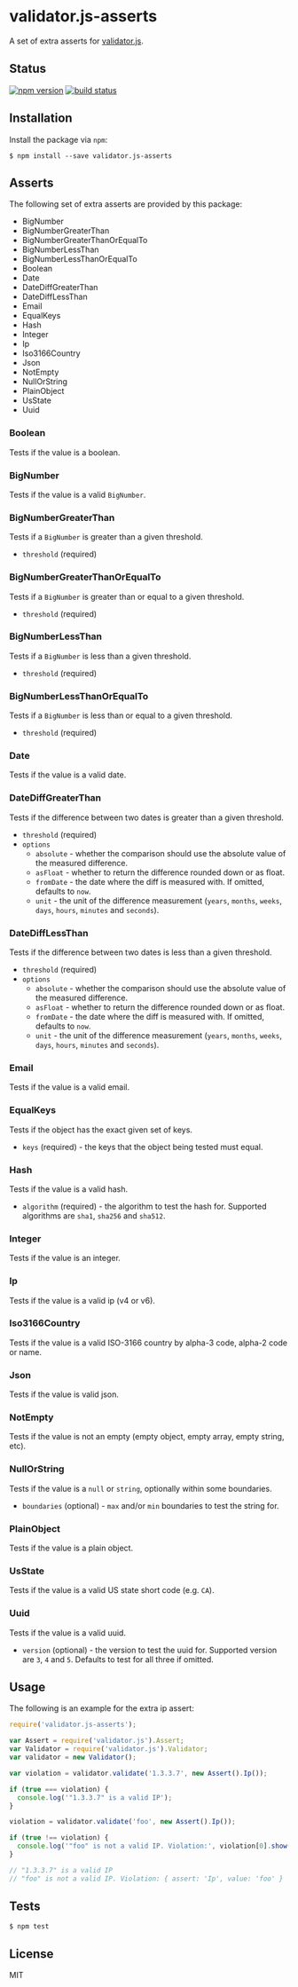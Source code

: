 # validator.js-asserts

A set of extra asserts for [validator.js](https://github.com/guillaumepotier/validator.js).

## Status

[![npm version][npm-image]][npm-url]
[![build status][travis-image]][travis-url]

## Installation

Install the package via `npm`:

```
$ npm install --save validator.js-asserts
```

## Asserts

The following set of extra asserts are provided by this package:

* BigNumber
* BigNumberGreaterThan
* BigNumberGreaterThanOrEqualTo
* BigNumberLessThan
* BigNumberLessThanOrEqualTo
* Boolean
* Date
* DateDiffGreaterThan
* DateDiffLessThan
* Email
* EqualKeys
* Hash
* Integer
* Ip
* Iso3166Country
* Json
* NotEmpty
* NullOrString
* PlainObject
* UsState
* Uuid

### Boolean

Tests if the value is a boolean.

### BigNumber

Tests if the value is a valid `BigNumber`.

### BigNumberGreaterThan

Tests if a `BigNumber` is greater than a given threshold.

* `threshold` (required)

### BigNumberGreaterThanOrEqualTo

Tests if a `BigNumber` is greater than or equal to a given threshold.

* `threshold` (required)

### BigNumberLessThan

Tests if a `BigNumber` is less than a given threshold.

* `threshold` (required)

### BigNumberLessThanOrEqualTo

Tests if a `BigNumber` is less than or equal to a given threshold.

* `threshold` (required)

### Date

Tests if the value is a valid date.

### DateDiffGreaterThan

Tests if the difference between two dates is greater than a given threshold.

* `threshold` (required)
* `options`
	* `absolute` - whether the comparison should use the absolute value of the measured difference.
	* `asFloat` - whether to return the difference rounded down or as float.
	* `fromDate` - the date where the diff is measured with. If omitted, defaults to `now`.
	* `unit` - the unit of the difference measurement (`years`, `months`, `weeks`, `days`, `hours`, `minutes` and `seconds`).

### DateDiffLessThan

Tests if the difference between two dates is less than a given threshold.

* `threshold` (required)
* `options`
	* `absolute` - whether the comparison should use the absolute value of the measured difference.
	* `asFloat` - whether to return the difference rounded down or as float.
	* `fromDate` - the date where the diff is measured with. If omitted, defaults to `now`.
	* `unit` - the unit of the difference measurement (`years`, `months`, `weeks`, `days`, `hours`, `minutes` and `seconds`).

### Email

Tests if the value is a valid email.

### EqualKeys

Tests if the object has the exact given set of keys.

* `keys` (required) - the keys that the object being tested must equal.

### Hash

Tests if the value is a valid hash.

* `algorithm` (required) - the algorithm to test the hash for. Supported algorithms are `sha1`, `sha256` and `sha512`.

### Integer

Tests if the value is an integer.

### Ip

Tests if the value is a valid ip (v4 or v6).

### Iso3166Country

Tests if the value is a valid ISO-3166 country by alpha-3 code, alpha-2 code or name.

### Json

Tests if the value is valid json.

### NotEmpty

Tests if the value is not an empty (empty object, empty array, empty string, etc).

### NullOrString

Tests if the value is a `null` or `string`, optionally within some boundaries.

* `boundaries` (optional) - `max` and/or `min` boundaries to test the string for.

### PlainObject

Tests if the value is a plain object.

### UsState

Tests if the value is a valid US state short code (e.g. `CA`).

### Uuid

Tests if the value is a valid uuid.

* `version` (optional) - the version to test the uuid for. Supported version are `3`, `4` and `5`. Defaults to test for all three if omitted.

## Usage

The following is an example for the extra ip assert:

```js
require('validator.js-asserts');

var Assert = require('validator.js').Assert;
var Validator = require('validator.js').Validator;
var validator = new Validator();

var violation = validator.validate('1.3.3.7', new Assert().Ip());

if (true === violation) {
  console.log('"1.3.3.7" is a valid IP');
}

violation = validator.validate('foo', new Assert().Ip());

if (true !== violation) {
  console.log('"foo" is not a valid IP. Violation:', violation[0].show());
}

// "1.3.3.7" is a valid IP
// "foo" is not a valid IP. Violation: { assert: 'Ip', value: 'foo' }
```

## Tests

```
$ npm test
```

## License

MIT

[npm-image]: https://img.shields.io/npm/v/validator.js-asserts.svg?style=flat-square
[npm-url]: https://npmjs.org/package/validator.js-asserts
[travis-image]: https://img.shields.io/travis/seegno/validator.js-asserts.svg?style=flat-square
[travis-url]: https://travis-ci.org/seegno/validator.js-asserts

